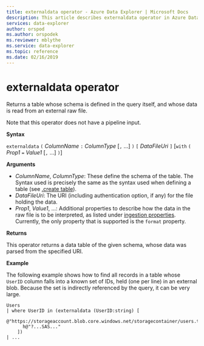 ```yaml
---
title: externaldata operator - Azure Data Explorer | Microsoft Docs
description: This article describes externaldata operator in Azure Data Explorer.
services: data-explorer
author: orspod
ms.author: orspodek
ms.reviewer: mblythe
ms.service: data-explorer
ms.topic: reference
ms.date: 02/16/2019
---
```

# externaldata operator

Returns a table whose schema is defined in the query itself, and whose data is read from an external raw file.

Note that this operator does not have a pipeline input.

**Syntax**

`externaldata` `(` *ColumnName* `:` *ColumnType* [`,` ...] `)` `[` *DataFileUri* `]` [`with` `(` *Prop1* `=` *Value1* [`,` ...] `)`]

**Arguments**

* *ColumnName*, *ColumnType*: These define the schema of the table. The Syntax
  used is precisely the same as the syntax used when defining a table
  (see [.create table](../management/tables.md#create-table)).
* *DataFileUri*: The URI (including authentication option, if any) for the file
  holding the data.
* *Prop1*, *Value1*, ...: Additional properties to describe how the data in the raw file
  is to be interpreted, as listed under [ingestion properties](../management/data-ingestion/index.md).
  Currently, the only property that is supported is the `format` property.

**Returns**

This operator returns a data table of the given schema, whose data was parsed
from the specified URI.

**Example**

The following example shows how to find all records in a table whose
`UserID` column falls into a known set of IDs, held (one per line)
in an external blob. Because the set is indirectly referenced by the
query, it can be very large.

```kusto
Users
| where UserID in (externaldata (UserID:string) [
    @"https://storageaccount.blob.core.windows.net/storagecontainer/users.txt"
      h@"?...SAS..."
    ])
| ...
```